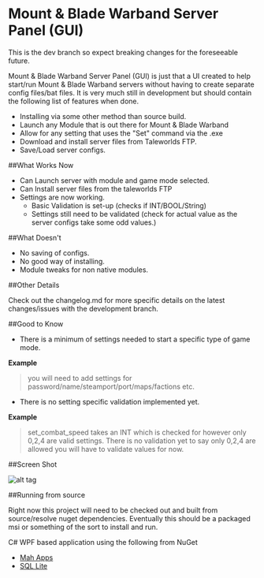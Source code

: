 Mount & Blade Warband Server Panel (GUI)
===

This is the dev branch so expect breaking changes for the foreseeable future.

Mount & Blade Warband Server Panel (GUI) is just that a UI created to help start/run Mount & Blade Warband servers without having to create separate config files/bat files. It is very much still in development but should contain the following list of features when done.

- Installing via some other method than source build.
- Launch any Module that is out there for Mount & Blade Warband
- Allow for any setting that uses the "Set" command via the .exe
- Download and install server files from Taleworlds FTP.
- Save/Load server configs.

##What Works Now

* Can Launch server with module and game mode selected.
* Can Install server files from the taleworlds FTP
* Settings are now working.
  * Basic Validation is set-up (checks if INT/BOOL/String)
  * Settings still need to be validated (check for actual value as the server configs take some odd values.)

##What Doesn't

* No saving of configs.
* No good way of installing.
* Module tweaks for non native modules.

##Other Details

Check out the changelog.md for more specific details on the latest changes/issues with the development branch.
  
##Good to Know 

* There is a minimum of settings needed to start a specific type of game mode.

**Example**

>you will need to add settings for password/name/steamport/port/maps/factions etc.

* There is no setting specific validation implemented yet. 

**Example**

>set_combat_speed takes an INT which is checked for however only 0,2,4 are valid settings. There is no validation yet to say only 0,2,4 are allowed you will have to validate values for now.

##Screen Shot

![alt tag](http://n00bworks.com/img/MBScreen.PNG)

##Running from source

Right now this project will need to be checked out and built from source/resolve nuget dependencies. Eventually this should be a packaged msi or something of the sort to install and run.

C# WPF based application using the following from NuGet
- [Mah Apps](http://mahapps.com/)
- [SQL Lite](http://www.nuget.org/packages/System.Data.SQLite.Core/)
